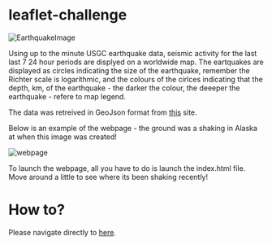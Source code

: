 # leaflet-challenge

![EarthquakeImage](https://encrypted-tbn0.gstatic.com/images?q=tbn%3AANd9GcQByfMlnNNMsgvauxth2CiAxKzc5-6YwuqFfg&usqp=CAU)

Using up to the minute USGC earthquake data, seismic activity for the last last 7 24 hour periods are displyed on a worldwide map. The eartquakes are displayed as circles indicating the size of the earthquake, remember the Richter scale is logarithmic, and the colours of the cirlces indicating that the depth, km, of the earthquake - the darker the colour, the deeeper the earthquake - refere to map legend. 

The data was retreived in GeoJson format from [this](https://earthquake.usgs.gov/earthquakes/feed/v1.0/geojson.php) site. 

Below is an example of the webpage - the ground was a shaking in Alaska at when this image was created! 

![webpage](Images/WebPage.png)

To launch the webpage, all you have to do is launch the index.html file. Move around a little to see where its been shaking recently!

# How to?
Please navigate directly to [here](https://github.com/Conor134/leaflet-challenge).
